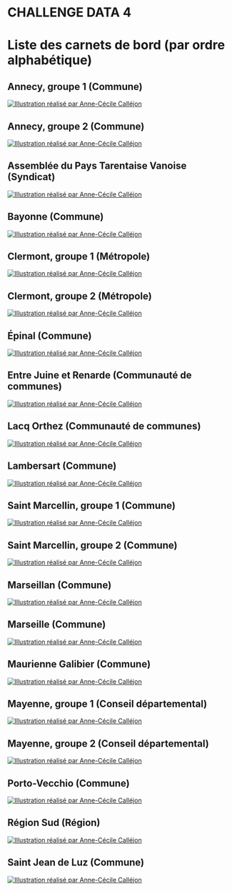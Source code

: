 # CHALLENGE DATA 4
# Liste des carnets de bord \(par ordre alphabétique\)

## Annecy, groupe 1 \(Commune\)

[![Illustration réalisé par Anne-Cécile Calléjon](https://github.com/datactivist/challengedata4/raw/main/images_cdb/Annecy1.jpg)](https://datactivist.coop/challengedata4/annecy1)


## Annecy, groupe 2 \(Commune\)

[![Illustration réalisé par Anne-Cécile Calléjon](https://github.com/datactivist/challengedata4/raw/main/images_cdb/Annecy2.jpg)](https://datactivist.coop/challengedata4/annecy2)


## Assemblée du Pays Tarentaise Vanoise \(Syndicat\)

[![Illustration réalisé par Anne-Cécile Calléjon](https://github.com/datactivist/challengedata4/raw/main/images_cdb/Tarentaise%20Vanoise.jpg)](https://datactivist.coop/challengedata4/tarentaise_vanoise)


## Bayonne \(Commune\)

[![Illustration réalisé par Anne-Cécile Calléjon](https://github.com/datactivist/challengedata4/raw/main/images_cdb/Bayonne.jpg)](https://datactivist.coop/challengedata4/bayonne)


## Clermont, groupe 1 \(Métropole\)

[![Illustration réalisé par Anne-Cécile Calléjon](https://github.com/datactivist/challengedata4/raw/main/images_cdb/Clermont1.jpg)](https://datactivist.coop/challengedata4/clermont1)

## Clermont, groupe 2 \(Métropole\)

[![Illustration réalisé par Anne-Cécile Calléjon](https://github.com/datactivist/challengedata4/raw/main/images_cdb/Clermont2.jpg)](https://datactivist.coop/challengedata4/clermont2)


## Épinal \(Commune\)

[![Illustration réalisé par Anne-Cécile Calléjon](https://github.com/datactivist/challengedata4/raw/main/images_cdb/Epinal.jpg)](https://datactivist.coop/challengedata4/epinal)


## Entre Juine et Renarde \(Communauté de communes\)

[![Illustration réalisé par Anne-Cécile Calléjon](https://github.com/datactivist/challengedata4/raw/main/images_cdb/Juine%20et%20Renarde.jpg)](https://datactivist.coop/challengedata4/juine_renarde)


## Lacq Orthez \(Communauté de communes\)

[![Illustration réalisé par Anne-Cécile Calléjon](https://github.com/datactivist/challengedata4/raw/main/images_cdb/Lacq-Orthez.jpg)](https://datactivist.coop/challengedata4/lacq_orthez)


## Lambersart \(Commune\)

[![Illustration réalisé par Anne-Cécile Calléjon](https://github.com/datactivist/challengedata4/raw/main/images_cdb/Lambersart.jpg)](https://datactivist.coop/challengedata4/lambersart)


## Saint Marcellin, groupe 1 \(Commune\)

[![Illustration réalisé par Anne-Cécile Calléjon](https://github.com/datactivist/challengedata4/raw/main/images_cdb/Saint%20Marcelin1.jpg)](https://datactivist.coop/challengedata4/marcellin1)


## Saint Marcellin, groupe 2 \(Commune\)

[![Illustration réalisé par Anne-Cécile Calléjon](https://github.com/datactivist/challengedata4/raw/main/images_cdb/Saint%20Marcelin2.jpg)](https://datactivist.coop/challengedata4/marcellin2)


## Marseillan \(Commune\)

[![Illustration réalisé par Anne-Cécile Calléjon](https://github.com/datactivist/challengedata4/raw/main/images_cdb/Marseillan.jpg)](https://datactivist.coop/challengedata4/marseillan)


## Marseille \(Commune\)

[![Illustration réalisé par Anne-Cécile Calléjon](https://github.com/datactivist/challengedata4/raw/main/images_cdb/Marseille.jpg)](https://datactivist.coop/challengedata4/marseille)


## Maurienne Galibier \(Commune\)

[![Illustration réalisé par Anne-Cécile Calléjon](https://github.com/datactivist/challengedata4/raw/main/images_cdb/Maurienne%20Galibier.jpg)](https://datactivist.coop/challengedata4/maurienne_galibier)


## Mayenne, groupe 1 \(Conseil départemental\)

[![Illustration réalisé par Anne-Cécile Calléjon](https://github.com/datactivist/challengedata4/raw/main/images_cdb/Mayenne1.jpg)](https://datactivist.coop/challengedata4/mayenne1)


## Mayenne, groupe 2 \(Conseil départemental\)

[![Illustration réalisé par Anne-Cécile Calléjon](https://github.com/datactivist/challengedata4/raw/main/images_cdb/Mayenne2.jpg)](https://datactivist.coop/challengedata4/mayenne2)


## Porto-Vecchio \(Commune\)

[![Illustration réalisé par Anne-Cécile Calléjon](https://github.com/datactivist/challengedata4/raw/main/images_cdb/Porto-Vecchio.jpg)](https://datactivist.coop/challengedata4/portivechju)


## Région Sud \(Région\)

[![Illustration réalisé par Anne-Cécile Calléjon](https://github.com/datactivist/challengedata4/raw/main/images_cdb/Annecy2.jpg)](https://datactivist.coop/challengedata4/annecy2)


## Saint Jean de Luz \(Commune\)

[![Illustration réalisé par Anne-Cécile Calléjon](https://github.com/datactivist/challengedata4/raw/main/images_cdb/Saint%20Jean%20de%20Luz.jpg)](https://datactivist.coop/challengedata4/saint_jean_luz)
